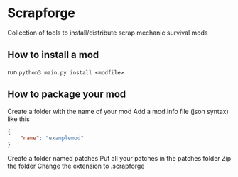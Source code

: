 # Scrapforge
Collection of tools to install/distribute scrap mechanic survival mods

## How to install a mod
run `python3 main.py install <modfile>`

## How to package your mod
Create a folder with the name of your mod
Add a mod.info file (json syntax) like this
```json
{
    "name": "examplemod"
}
```
Create a folder named patches
Put all your patches in the patches folder
Zip the folder
Change the extension to .scrapforge
